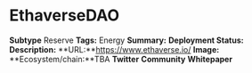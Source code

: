 # EthaverseDAO
**Subtype** Reserve
**Tags:** Energy
**Summary:**
**Deployment Status:**
**Description:**
**URL:**https://www.ethaverse.io/
**Image:**
**Ecosystem/chain:**TBA
**Twitter**
**Community**
**Whitepaper**
